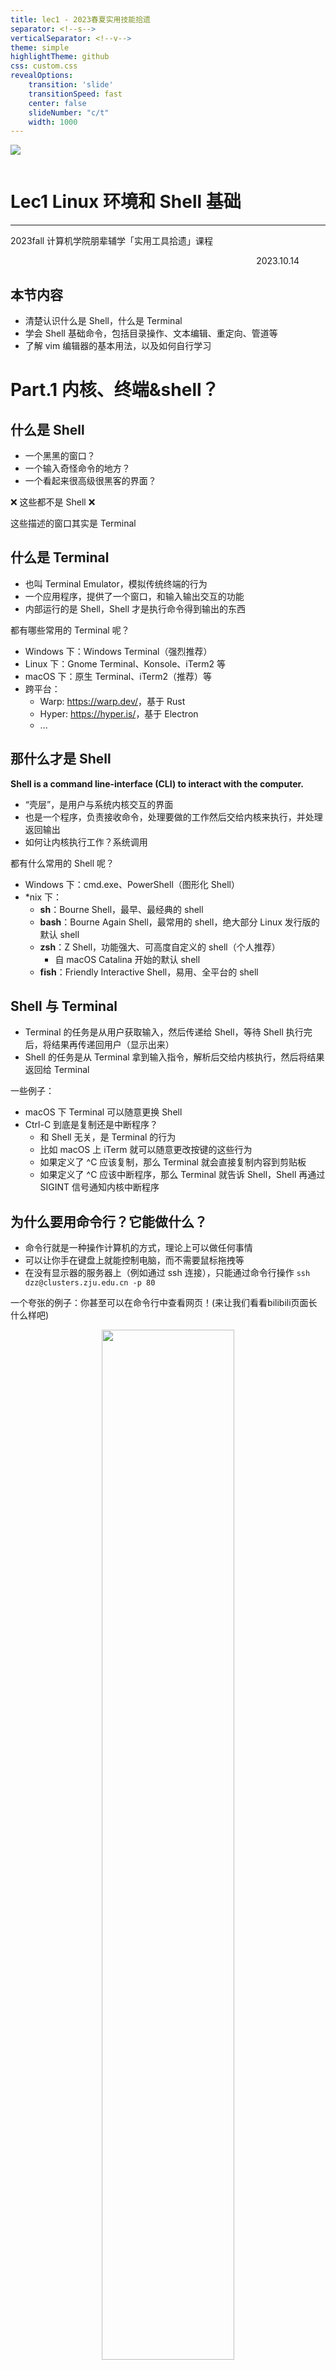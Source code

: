 ```yaml
---
title: lec1 - 2023春夏实用技能拾遗
separator: <!--s-->
verticalSeparator: <!--v-->
theme: simple
highlightTheme: github
css: custom.css
revealOptions:
    transition: 'slide'
    transitionSpeed: fast
    center: false
    slideNumber: "c/t"
    width: 1000
---
```


<div class="middle center">
<div style="width: 100%">

<img src="logo.png" style="margin-bottom: 1em">

# Lec1 Linux 环境和 Shell 基础

<hr/>

2023fall 计算机学院朋辈辅学「实用工具拾遗」课程


<div style="text-align: right; margin-top: 1em;">
<p>2023.10.14&emsp;&emsp;&emsp;</p>
</div>

</div>
</div>

<!--v-->

## 本节内容

- 清楚认识什么是 Shell，什么是 Terminal
- 学会 Shell 基础命令，包括目录操作、文本编辑、重定向、管道等
- 了解 vim 编辑器的基本用法，以及如何自行学习

<!--s-->

<div class="middle center">
<div style="width: 100%">

# Part.1 内核、终端&shell？

</div>
</div>

<!--v-->

## 什么是 Shell

- 一个黑黑的窗口？
- 一个输入奇怪命令的地方？
- 一个看起来很高级很黑客的界面？

<div class="fragment">

❌ 这些都不是 Shell ❌

</div>



<div class="fragment">

这些描述的窗口其实是 Terminal

</div>

<!--v-->

## 什么是 Terminal
<div class="fragment">

- 也叫 Terminal Emulator，模拟传统终端的行为
- 一个应用程序，提供了一个窗口，和输入输出交互的功能
- 内部运行的是 Shell，Shell 才是执行命令得到输出的东西

</div>

<div class="fragment">

都有哪些常用的 Terminal 呢？

</div>

<div class="fragment">

- Windows 下：Windows Terminal（强烈推荐）
- Linux 下：Gnome Terminal、Konsole、iTerm2 等
- macOS 下：原生 Terminal、iTerm2（推荐）等
- 跨平台：
    - Warp: <https://warp.dev/>，基于 Rust
    - Hyper: <https://hyper.is/>，基于 Electron
    - ...

</div>

<!--v-->

## 那什么才是 Shell
<div class="fragment">

**Shell is a command line-interface (CLI) to interact with the computer.**

</div>

<div class = "fragment">

- “壳层”，是用户与系统内核交互的界面
- 也是一个程序，负责接收命令，处理要做的工作然后交给内核来执行，并处理返回输出
- 如何让内核执行工作？系统调用

</div>

<div class="fragment">

都有什么常用的 Shell 呢？

</div>  

<div class="fragment">

- Windows 下：cmd.exe、PowerShell（图形化 Shell）
- *nix 下：
    - **sh**：Bourne Shell，最早、最经典的 shell
    - **bash**：Bourne Again Shell，最常用的 shell，绝大部分 Linux 发行版的默认 shell
    - **zsh**：Z Shell，功能强大、可高度自定义的 shell（个人推荐）
        - 自 macOS Catalina 开始的默认 shell
    - **fish**：Friendly Interactive Shell，易用、全平台的 shell

</div>

<!--v-->

## Shell 与 Terminal

- Terminal 的任务是从用户获取输入，然后传递给 Shell，等待 Shell 执行完后，将结果再传递回用户（显示出来）
- Shell 的任务是从 Terminal 拿到输入指令，解析后交给内核执行，然后将结果返回给 Terminal

一些例子：

- macOS 下 Terminal 可以随意更换 Shell
- Ctrl-C 到底是复制还是中断程序？
    - 和 Shell 无关，是 Terminal 的行为
    - 比如 macOS 上 iTerm 就可以随意更改按键的这些行为
    - 如果定义了 ^C 应该复制，那么 Terminal 就会直接复制内容到剪贴板
    - 如果定义了 ^C 应该中断程序，那么 Terminal 就告诉 Shell，Shell 再通过 SIGINT 信号通知内核中断程序

<!--v-->

## 为什么要用命令行？它能做什么？

- 命令行就是一种操作计算机的方式，理论上可以做任何事情
- 可以让你手在键盘上就能控制电脑，而不需要鼠标拖拽等
- 在没有显示器的服务器上（例如通过 ssh 连接），只能通过命令行操作
`ssh dzz@clusters.zju.edu.cn -p 80`

一个夸张的例子：你甚至可以在命令行中查看网页！(来让我们看看bilibili页面长什么样吧)

<div style="text-align: center;">
<img src="lec1/img1.png" width="65%" style="margin: 0 auto;">
</div>

<!--v-->

## *关于 zsh 的一些推荐配置

- oh-my-zsh：<https://ohmyz.sh/>，一个 zsh 的配置框架，支持主题、插件等配置
- powerlevel10k（p10k）：一个 oh-my-zsh 的主题，配置简单，好看
- 插件：
    - git：oh-my-zsh 自带插件，提供 git 相关的提示
    - zsh-autosuggestions：自动提示输入过的历史命令
    - zsh-syntax-highlighting：命令语法高亮
    - autojump：快速跳转到曾经跳转过的目录
    - ...

具体安装方法等请见：<https://note.tonycrane.cc/cs/tools/shell/>
<!--s-->

<div class="middle center">
<div style="width: 100%">

# Part.2 Linux介绍以及配制

以 wsl 为例

</div>
</div>

<!--v-->

## Unix历史
<div style="text-align: center;">
    <img src="lec1/unix.png" width="65%" style="margin: 0 auto;">
</div>

<!--v-->

## Open Source Software (OSS)

- Free and Open Source Software (FOSS) or Free/Libre Open Source Software (F/LOSS)
- “Free as in beer, and free as in freedom”
- Open source software - term used by some software and technology companies. You may not have the right to use, modify, or redistribute the software or source code

<!--v-->
## GNU and the Free Software Movement

<img src="lec1/GNU.png" float:left width="15%" >
<div class = "fragment">
“So that I can continue to use computers without violating my principles, I have decided to put together a sufficient body of free software so that I will be able to get along without any software that is not free.”
Richard Stallman (1983)（懂得都懂是吧hhhh）
</div>

<!--v-->

## 常见的使用环境
- 虚拟机（例如virtualbox，VMware Workstation推荐）
- windwos用户强烈建议大家使用`WSL`

<div class = "fragment">

关于WSL中使用的一些推荐：
- 安装教程可以见 [官方文档](https://learn.microsoft.com/en-us/windows/wsl/install)(建议最好是专业版，家庭版需要开启HyperV服务)
- [Dev on WSL](https://dowww.spencerwoo.com/)(一个WSL使用技巧的网站)

</div>

<!--v-->

## 常用的shell命令

命令千千万，但是最常用同时也让你快速上手linux命令就那么几个

<div class="fragment">
    <div style="text-align: center;">
    <img src="lec1/shell_command.png" width="65%" style="margin: 0 auto;">
    </div>
</div>


<!--s-->

<div class="middle center">
<div style="width: 100%">

# Part.3 基础 Shell 命令

以 bash/zsh 为例

</div>
</div>

<!--v-->

## 如何学习
- [Decal slide](https://docs.google.com/presentation/d/1SYoC8j1qiM4CuhSArouJbhLpUfDAfyuFMF8r7R4Y0_Y/edit#slide=id.g1f06a453932_1_32)
- Missing semester
- Of course Google!

<!--v-->

## Prompt 与路径意识

- Prompt 即命令提示符，用来等待输入并给你提供一些信息
- 其中最重要的信息就是**当前路径**，也称工作路径，是当前 Shell 所处的“位置”
    - 一定要时时刻刻知道自己“在哪里”
    - 因为基本所有命令的行为都和当前路径有关
- 通常还要有的信息是当前正在操作的**用户**
    - 和权限有关，比如普通用户还是 root 等

<br/>

<div class="fragment">

- 向其中输入命令然后回车，就可以执行命令
- 输入 pwd，这个命令用来获取当前路径
    - 可见 ~ 代表的就是当前用户的 “home” 目录
- *nix 下的路径分隔符是 /，Windows 下是 \
- 而且 Windows 下有多个“根目录”，即不同“盘符”，比如 C:\、D:\ 等

</div>

<!--v-->

## 路径相关命令

- pwd：获取当前路径
- cd *path*：切换路径
    - *path* 可以是“相对路径”或者“绝对路径”
    - *path* 中 ~ 代表 home，. 代表当前路径，.. 代表上一级路径

<!--v-->

## 文件/目录操作命令

- ls：列出当前路径下的文件和目录
    - -a：列出所有文件和目录，包括隐藏文件
    - -l：列出详细信息
- touch *file*：创建一个文件
- mkdir *dir*：创建一个目录
- rm *file*：删除一个文件
    - -r：递归删除目录；-f：强制删除
- rmdir *dir*：删除一个空目录（rm -r *dir* 删除目录及其下全部内容）
- cp *src* *dst*：复制文件或目录
    - -r：递归复制目录
- mv *src* *dst*：移动文件或目录（重命名）
- find *path* -name *pattern*：在 *path* 下查找文件名匹配 *pattern* 的文件

<!--v-->

## 文件内容查看命令

- cat *file*：输出文件内容
    - -n：输出行号
- head -n *lines* *file*：输出文件前 *lines* 行
- tail -n *lines* *file*：输出文件后 *lines* 行
- more/less *file*：分页输出文件内容
    - 空格翻页，回车下一行，q 退出
    - less 的功能更多，比如查找，更好的翻页等，用法见 less --help

<!--v-->

## 其他命令

- echo：输出字符串（常配合重定向/管道使用）
- whoami：获取当前用户
- date：获取当前时间
- clear：清屏
- ps：显示进程信息
- kill：杀死进程
- man：查看 man 文档
- grep：查找文件内容（常配合重定向/管道使用）
- diff：比较文件/目录内容
- ln：创建链接
- whereis/which：查找命令所在位置
- curl：发送 HTTP 请求；wget：下载文件
- ...

<!--v-->

## 重定向

- 即文件流重定向
- shell 中三种流：stdin 标准输入，stdout 标准输出，stderr 标准错误
- 如何更便捷地将输出存入文件/将文件内容作为程序输入？通过重定向
- 通过 > *file* 将 stdout 重定向到文件，通过 < *file* 将文件重定向到 stdin
- 通过 2> *file* 将 stderr 重定向到文件
- 两个右箭头（大于号）>> 表示追加模式，即不覆盖原文件，而是追加到文件末尾
- 通过 &> *file* 将 stdout 和 stderr 重定向到文件

<div class="fragment">

常见用法：

- echo "hello" > *file*：将字符串 hello 写入文件
- cat *file* > *file2*：将文件内容复制到另一个文件
- diff *file1* *file2* > *file3*：将 diff 的输出写入文件
- ./a.out < *file*：将文件作为程序的输入

</div>

<!--v-->

## 管道

- 通过管道（pipe）可以将一个命令的输出作为另一个命令的输入
- 使用 | 操作符，将左侧 stdout 重定向到右侧 stdin
- 通过管道可以将多个命令连接起来，形成一个命令序列，可以通过一行命令来完成相对复杂的操作（e.g. [SadServers](https://sadservers.com/) Saskatoon）
    ```bash
    $ cat /home/admin/access.log | cut -d ' ' -f 1 | sort | uniq -c | sort | tail -n 1
    ```
- 复杂命令看不懂？推荐：[explainshell](https://explainshell.com/)

常用搭配：

- *some command* | tail -n *lines*：只输出最后 *lines* 行
- *some command* | less：分页输出
- *some command* | grep *pattern*：在输出中查找匹配 *pattern* 的行
- 与 cut / sort / uniq / awk 等命令搭配，处理文本数据
- ...

<!--v-->

## *环境变量

- 一些记录了系统信息的变量，方便程序来使用
- 通过 echo $*var* 来查看某一环境变量的值，env 命令查看所有环境变量
- 一个关于环境变量和 shell 命令执行的例子
    - 🤔 命令是什么（例如 ls）？
    - -> 是一个程序（/bin/ls），执行命令就是执行程序
    - 🤔 为什么 shell 可以只通过 ls 就找到 /bin/ls 这个可执行文件？
    - -> 在 PATH 环境变量中查找
    - 🤔 为什么一定要用 ./a.out 而不是 a.out 来执行程序？
    - -> 因为 .（即当前目录）并不在 PATH 变量中
- 设置环境变量
    - export *var*=*value*：设置环境变量
        - 仅在当前执行的 shell 中有效，如何持久化 -> 写入配置文件
    - unset *var*：删除环境变量，或通过 export 将值设为空

<!--v-->

## *配置文件

- 本质上是在加载 shell 时执行的一些脚本文件
    - 比如 Linux 上 bash 在启动时会依此加载并执行以下文件（有省略）：
        - /etc/environment -> /etc/profile -> ~/.profile -> ~/.bashrc
    - 所以只要将 export 语句写入上述中的一个（一般是 ~/.bashrc）就可以自动对所有 shell 设置环境变量
- 设置了 shell 的配置文件后，重开新 shell 才会有效果
    - 不想重开？可以使用 source *file* 来立刻加载某一配置文件
        - 其实就相当于直接运行了一下这个文件中的脚本
- 除了 shell 的配置文件外，其他程序的配置文件也经常存放在 home 下
    - 且通常以 . 开头（隐藏），以 rc 结尾（run command）
    - 比如后面会说到的 ~/.vimrc

<!--s-->

<div class="middle center">
<div style="width: 100%">

# Part.4 vim 基础用法

</div>
</div>

<!--v-->

## 什么是 vim？

- vi 和 vim？
    - vi: 大部分 *nix 系统自带的老牌文本编辑器
    - vim: vi improved，vi 的升级版，功能更强大
- 基于命令行的文本/代码编辑器
- 如何在你的电脑上使用 vim
    - Linux/macOS：直接通过包管理器（apt/yum/brew 等）安装
    - Windows：
        - 使用 WSL，里面安装 vim
        - 使用 [Gvim](https://www.vim.org/download.php) 或 [neovim](https://neovim.io/)（可配置）
    - VSCode 的 [vim 插件](https://marketplace.visualstudio.com/items?itemName=vscodevim.vim)也是一个选择。（但个人不建议新手这样做）
    - neovim：全平台的 vim 升级版，可配合 [LunarVim](https://www.lunarvim.org/) 开箱即用

<!--v-->
## 如何学习

> 自己本人大一苦苦挣扎于此类技能的学习，感慨与佬们差距的同时，你也会逐渐发现，听课不一定能让你学会东西。真正让你产生进步的一定是你的需求。

<div class="fragment">

> 因此个人建议是，等碰到不会的时候再去查。只有你有需求且熟练融入你的生活后你才能掌握它。

</div>

**Tips：**
- 当你不会的时候，Google是一个不错的选择。
- 一个Vim的小[游戏](https://vim-adventures.com/)，让你边玩边学.

时间关系后面的不一定全部讲完，大家可以自行学习，也希望我们可以多多交流一起进步。

<!--v-->

## 模式

- vim 中有多种模式，可以让你只通过键盘就完成各种操作
- 常用模式：
    - Normal 模式：默认模式，用于移动光标、处理文本、执行命令等
    - Insert 模式：用于输入文本
    - Command 模式：用于执行命令
    - *Visual 模式：用于选择文本

<div style="text-align: center; margin-top: 0.5em;">
<img src="lec1/modes.png" width="70%" style="margin: 0 auto;">
</div>


<!--v-->

## Cheat Sheet

- From [vimcheatsheet.com](https://vimcheatsheet.com/)

<div style="text-align: center; margin-top: 0.5em;">
<img src="lec1/vimcheatsheet.png" width="70%" style="margin: 0 auto;">
</div>

<!--v-->

## Cheat Sheet

- From [ViEmu](http://www.viemu.com/a_vi_vim_graphical_cheat_sheet_tutorial.html)

<div style="text-align: center; margin-top: 0.5em;">
<img src="lec1/vim-cheat-sheet.gif" width="70%" style="margin: 0 auto;">
</div>

<!--v-->

## vim 基础操作

- 同系列更多教程图片见 [ViEmu](http://www.viemu.com/a_vi_vim_graphical_cheat_sheet_tutorial.html)

<div style="text-align: center; margin-top: 0.5em;">
<img src="lec1/vi-vim-tutorial-1.gif" width="70%" style="margin: 0 auto;">
</div>

<!--v-->

## *vim 配置文件

- 通过 ~/.vimrc 文件来进行配置
- 我个人的几条简单配置：
    ```text
    syntax on
    set expandtab
    set number
    set autoindent
    set smartindent
    set tabstop=4
    set shiftwidth=4
    set softtabstop=4
    set laststatus=2
    set mouse=a
    set scrolloff=4
    inoremap { {}<ESC>i
    inoremap {<CR> {<CR>}<ESC>O
    ```

<!--v-->

## vim 学习资源

- 🏆 vim 自带教程：vimtutor（直接输入命令）
- [Vim Adventures](https://vim-adventures.com/)：一个游戏，通过游戏的方式学习 vim
    - PS: 这个是 copilot 非要给我加的（x
- Cheat Sheets:
    - [vimcheatsheet.com](https://vimcheatsheet.com/)
    - [ViEmu](http://www.viemu.com/a_vi_vim_graphical_cheat_sheet_tutorial.html)
    - [vim.rtorr.com](https://vim.rtorr.com/lang/zh_cn) 在线文字版
- Vim 从入门到精通：[wsdjeg/vim-galore-zh_cn](https://github.com/wsdjeg/vim-galore-zh_cn)

<br/>

<!--s-->

<div class="middle center">
<div style="width: 100%">

# 谢谢大家

<hr/>

**Questions?**

</div>
</div>